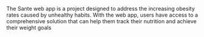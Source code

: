 The Sante web app is a project designed to address the increasing obesity rates caused by
unhealthy habits. With the web app, users have access to a comprehensive solution that can
help them track their nutrition and achieve their weight goals
 

